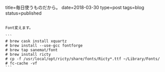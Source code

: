 title=毎日使うものだから。
date=2018-03-30
type=post
tags=blog
status=published
~~~~~~

Font変えます。

```
# brew cask install xquartz
# brew install --use-gcc fontforge
# brew tap sanemat/font
# brew install ricty
# cp -f /usr/local/opt/ricty/share/fonts/Ricty*.ttf ~/Library/Fonts/
# fc-cache -vf
```